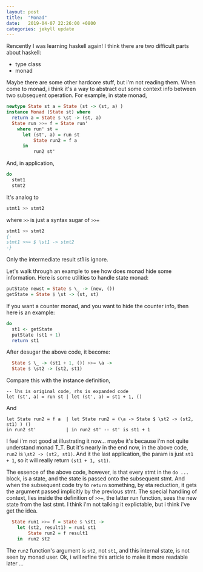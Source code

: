 ```yaml
---
layout: post
title:  "Monad"
date:   2019-04-07 22:26:00 +0800
categories: jekyll update
---
```


Rencently I was learning haskell again!
I think there are two difficult parts about haskell:
- type class
- monad

Maybe there are some other hardcore stuff, but i'm not reading them. When come
to monad, i think it's a way to abstract out some context info between two
subsequent operation. For example, in state monad,
```hs
newtype State st a = State (st -> (st, a) )
instance Monad (State st) where
  return a = State $ \st -> (st, a)
  State run >>= f = State run'
    where run' st =
      let (st', a) = run st
          State run2 = f a
      in
          run2 st'
```
And, in application,
```hs
do
  stmt1
  stmt2
```
It's analog to
```hs
stmt1 >> stmt2
```
where `>>` is just a syntax sugar of `>>=`
```hs
stmt1 >> stmt2
{-
stmt1 >>= $ \st1 -> stmt2
-}
```
Only the intermediate result st1 is ignore.

Let's walk through an example to see how does monad hide some information.
Here is some utilities to handle state monad:
```hs
putState newst = State $ \_ -> (new, ())
getState = State $ \st -> (st, st)
```
If you want a counter monad, and you want to hide the counter info, then here is
an example:
```hs
do
  st1 <- getState
  putState (st1 + 1)
  return st1
```
After desugar the above code, it become:
```hs
  State $ \_ -> (st1 + 1, ()) >>= \a ->
  State $ \st2 -> (st2, st1)
```
Compare this with the instance definition, 
```
-- lhs is original code, rhs is expanded code
let (st', a) = run st | let (st', a) = st1 + 1, ()
```
And
```
let State run2 = f a  | let State run2 = (\a -> State $ \st2 -> (st2, st1) ) ()
in run2 st'           | in run2 st' -- st' is st1 + 1
```
I feel i'm not good at illustrating it now... maybe it's because i'm not quite
understand monad T\_T. But it's nearly in the end now, in the above code, 
`run2` is `\st2 -> (st2, st1)`. And it the last application, the param is
just `st1 + 1`, so it will really return `(st1 + 1, st1)`.

The essence of the above code, however, is that every stmt in the `do ...`
block, is a state, and the state is passed onto the subsequent stmt. And when
the subsequent code try to `return` something, by eta reduction, it gets the
argument passed implicitly by the previous stmt. The special handling of
context, lies inside the definition of `>>=`, the latter run function, sees the
new state from the last stmt. I think i'm not talking it explictable, but i
think i've get the idea.
```hs
  State run1 >>= f = State $ \st1 ->
    let (st2, result1) = run1 st1
        State run2 = f result1
    in  run2 st2
```
The `run2` function's argument is `st2`, not `st1`, and this internal state, is
not seen by monad user.
Ok, i will refine this article to make it more readable later ...

